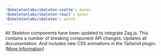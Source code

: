 ```yaml
---
'@skeletonlabs/skeleton-svelte': minor
'@skeletonlabs/skeleton-react': minor
'@skeletonlabs/skeleton': patch
---
```


All Skeleton components have been updated to integrate Zag.js. This contains a number of breaking component API changes. Updates all documentation. And includes new CSS animations in the Tailwind plugin. ([More Information](https://github.com/skeletonlabs/skeleton/discussions/2784))
